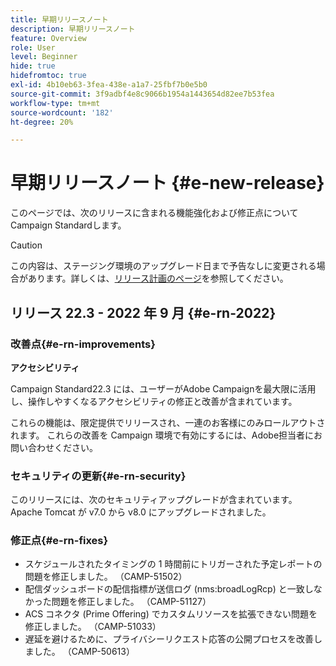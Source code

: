 ```yaml
---
title: 早期リリースノート
description: 早期リリースノート
feature: Overview
role: User
level: Beginner
hide: true
hidefromtoc: true
exl-id: 4b10eb63-3fea-438e-a1a7-25fbf7b0e5b0
source-git-commit: 3f9adbf4e8c9066b1954a1443654d82ee7b53fea
workflow-type: tm+mt
source-wordcount: '182'
ht-degree: 20%

---
```



# 早期リリースノート {#e-new-release}

このページでは、次のリリースに含まれる機能強化および修正点についてCampaign Standardします。

>[!CAUTION]
>
> この内容は、ステージング環境のアップグレード日まで予告なしに変更される場合があります。詳しくは、[リリース計画のページ](../../rn/using/release-planning.md)を参照してください。

## リリース 22.3 - 2022 年 9 月 {#e-rn-2022}


### 改善点{#e-rn-improvements}

**アクセシビリティ**

Campaign Standard22.3 には、ユーザーがAdobe Campaignを最大限に活用し、操作しやすくなるアクセシビリティの修正と改善が含まれています。

これらの機能は、限定提供でリリースされ、一連のお客様にのみロールアウトされます。 これらの改善を Campaign 環境で有効にするには、Adobe担当者にお問い合わせください。

<!--
* **Data retention**

    Data retention periods have been reduced to avoid overloading Campaign server. However, you can still modify these values and define a custom period of time based on your needs and data retention policies. To change retention periods, contact Adobe.
-->

### セキュリティの更新{#e-rn-security}

このリリースには、次のセキュリティアップグレードが含まれています。Apache Tomcat が v7.0 から v8.0 にアップグレードされました。

### 修正点{#e-rn-fixes}

* スケジュールされたタイミングの 1 時間前にトリガーされた予定レポートの問題を修正しました。 （CAMP-51502）
* 配信ダッシュボードの配信指標が送信ログ (nms:broadLogRcp) と一致しなかった問題を修正しました。 （CAMP-51127）
* ACS コネクタ (Prime Offering) でカスタムリソースを拡張できない問題を修正しました。 （CAMP-51033）
* 遅延を避けるために、プライバシーリクエスト応答の公開プロセスを改善しました。 （CAMP-50613）